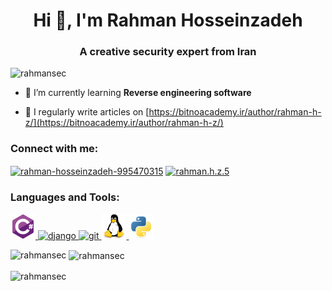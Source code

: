 <h1 align="center">Hi 👋, I'm Rahman Hosseinzadeh</h1>
<h3 align="center">A creative security expert from Iran</h3>

<p align="left"> <img src="https://komarev.com/ghpvc/?username=rahmansec&label=Profile%20views&color=0e75b6&style=flat" alt="rahmansec" /> </p>

- 🌱 I’m currently learning **Reverse engineering software**

- 📝 I regularly write articles on [https://bitnoacademy.ir/author/rahman-h-z/](https://bitnoacademy.ir/author/rahman-h-z/)

<h3 align="left">Connect with me:</h3>
<p align="left">
<a href="https://linkedin.com/in/rahman-hosseinzadeh-995470315" target="blank"><img align="center" src="https://raw.githubusercontent.com/rahuldkjain/github-profile-readme-generator/master/src/images/icons/Social/linked-in-alt.svg" alt="rahman-hosseinzadeh-995470315" height="30" width="40" /></a>
<a href="https://instagram.com/rahman.h.z.5" target="blank"><img align="center" src="https://raw.githubusercontent.com/rahuldkjain/github-profile-readme-generator/master/src/images/icons/Social/instagram.svg" alt="rahman.h.z.5" height="30" width="40" /></a>
</p>

<h3 align="left">Languages and Tools:</h3>
<p align="left"> <a href="https://www.w3schools.com/cs/" target="_blank" rel="noreferrer"> <img src="https://raw.githubusercontent.com/devicons/devicon/master/icons/csharp/csharp-original.svg" alt="csharp" width="40" height="40"/> </a> <a href="https://www.djangoproject.com/" target="_blank" rel="noreferrer"> <img src="https://cdn.worldvectorlogo.com/logos/django.svg" alt="django" width="40" height="40"/> </a> <a href="https://git-scm.com/" target="_blank" rel="noreferrer"> <img src="https://www.vectorlogo.zone/logos/git-scm/git-scm-icon.svg" alt="git" width="40" height="40"/> </a> <a href="https://www.linux.org/" target="_blank" rel="noreferrer"> <img src="https://raw.githubusercontent.com/devicons/devicon/master/icons/linux/linux-original.svg" alt="linux" width="40" height="40"/> </a> <a href="https://www.python.org" target="_blank" rel="noreferrer"> <img src="https://raw.githubusercontent.com/devicons/devicon/master/icons/python/python-original.svg" alt="python" width="40" height="40"/> </a> </p>

<p><img align="left" src="https://github-readme-stats.vercel.app/api/top-langs?username=rahmansec&show_icons=true&locale=en&layout=compact" alt="rahmansec" /></p>

<p>&nbsp;<img align="center" src="https://github-readme-stats.vercel.app/api?username=rahmansec&show_icons=true&locale=en" alt="rahmansec" /></p>

<p><img align="center" src="https://github-readme-streak-stats.herokuapp.com/?user=rahmansec&" alt="rahmansec" /></p>
